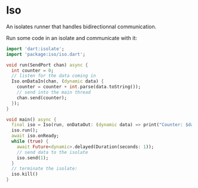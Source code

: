 # Iso

An isolates runner that handles bidirectionnal communication.

Run some code in an isolate and communicate with it:

   ```dart
   import 'dart:isolate';
   import 'package:iso/iso.dart';

   void run(SendPort chan) async {
     int counter = 0;
     // listen for the data coming in
     Iso.onDataIn(chan, (dynamic data) {
       counter = counter + int.parse(data.toString());
       // send into the main thread
       chan.send(counter);
     });
   }

   void main() async {
     final iso = Iso(run, onDataOut: (dynamic data) => print("Counter: $data"));
     iso.run();
     await iso.onReady;
     while (true) {
       await Future<dynamic>.delayed(Duration(seconds: 1));
       // send data to the isolate
       iso.send(1);
     }
     // terminate the isolate:
     iso.kill()
   }
   ```
